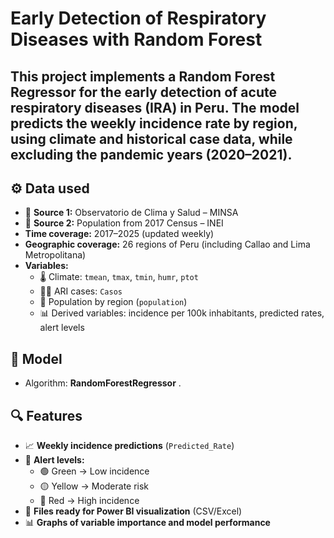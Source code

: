 # Early Detection of Respiratory Diseases with Random Forest  

This project implements a **Random Forest Regressor** for the **early detection of acute respiratory diseases (IRA)** in Peru. The model predicts the **weekly incidence rate by region**, using climate and historical case data, while excluding the pandemic years (2020–2021).  
--
## ⚙️ Data used  
- 📑 **Source 1:** Observatorio de Clima y Salud – MINSA  
- 📑 **Source 2:** Population from 2017 Census – INEI  
- **Time coverage:** 2017–2025 (updated weekly)  
- **Geographic coverage:** 26 regions of Peru (including Callao and Lima Metropolitana)  
- **Variables:**  
  - 🌡️ Climate: `tmean`, `tmax`, `tmin`, `humr`, `ptot`  
  - 🧑‍⚕️ ARI cases: `Casos`  
  - 👥 Population by region (`population`)  
  - 📊 Derived variables: incidence per 100k inhabitants, predicted rates, alert levels  

## 🧠 Model  
- Algorithm: **RandomForestRegressor** .

## 🔍 Features  

- 📈 **Weekly incidence predictions** (`Predicted_Rate`)  
- 🚨 **Alert levels:**  
  - 🟢 Green → Low incidence  
  - 🟡 Yellow → Moderate risk  
  - 🔴 Red → High incidence  
- 📂 **Files ready for Power BI visualization** (CSV/Excel)  
- 📊 **Graphs of variable importance and model performance**  

